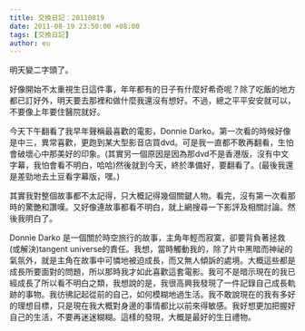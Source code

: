 ```yaml
---
title: 交換日記：20110819
date: 2011-08-19 23:50:00 +08:00
tags: [交換日記]
author: eu
---
```


明天變二字頭了。  
  
好像開始不太重視生日這件事，年年都有的日子有什麼好希奇呢？除了吃飯的地方都已訂好外，明天要去那裡和做什麼我還沒有想好。不過，總之平平安安就可以，不要像上年要住醫院就好。  
  
今天下午翻看了我早年聲稱最喜歡的電影，Donnie Darko。第一次看的時候好像是中三，異常喜歡，更跑到某大型影音店買dvd。可是我一直都不敢再翻看，生怕會破壞心中那美好的印象。(其實另一個原因是因為那dvd不是香港版，沒有中文字幕，我怕會看不明白，哈哈)然後就到今天，終於準備好，要翻看了。(最後我還是差勁地去土豆看字幕版，嘿。)  
  
其實我對整個故事都不太記得，只大概記得幾個關鍵人物。看完，沒有第一次看那時的驚艷和讚嘆。又好像連故事都看不明白，就上網搜尋一下影評及相關討論。然後我明白了。  
  
Donnie Darko 是一個關於時空旅行的故事，主角年輕而寂寞，卻要背負著拯救(或解決)tangent universe的責任。我想，當時觸動我的，除了片中黑暗而神祕的氣氛外，就是主角在故事中可憐地被迫成長，而又無人傾訴的處境。大概這些都是成長所要面對的問題，所以那時我才如此喜歡這套電影。我可不是暗示現在的我已經成長了所以看不明白之類，我想說的是，我很高興我發現了一件記錄自己成長軌跡的事物。我彷彿記起從前的自己，如何模糊地過生活。我不敢說現在的我有多好的理想目標，只是現在我大概對身邊的事情都比以前來得敏感。我好想更加把握好自己的生活，不要再迷迷糊糊。這樣的發現，大概是最好的生日禮物。
